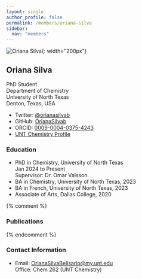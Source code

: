 ```yaml
---
layout: single
author_profile: false
permalink: /members/oriana-silva
sidebar:
  nav: "members"
---
```


![Oriana Silva]({{site.url}}/assets/images/OrianaSilva.jpg){: width="200px"}

## Oriana Silva
PhD Student  
Department of Chemistry  
University of North Texas  
Denton, Texas, USA  

* Twitter: [@orianasilvab](https://twitter.com/orianasilvab)  
* GitHub: [OrianaSilvab](https://github.com/OrianaSilvab)  
* ORCID: [0009-0004-0375-4243](http://orcid.org/0009-0004-0375-4243)  
* [UNT Chemistry Profile](https://chemistry.unt.edu/people/oriana-silva-belisario)  

### Education
* PhD in Chemistry, University of North Texas  
  Jan 2024 to Present  
  Supervisor: Dr. Omar Valsson  
* BA in Chemistry, University of North Texas, 2023   
* BA in French, University of North Texas, 2023   
* Associate of Arts, Dallas College, 2020     

{% comment %}
### Publications
{% endcomment %}

### Contact Information
* Email: [OrianaSilvaBelisario@my.unt.edu](mailto:OrianaSilvaBelisario@my.unt.edu)  
  Office: Chem 262 (UNT Chemistry)
